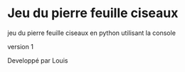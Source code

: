 <h1>Jeu du pierre feuille ciseaux</h1>
<p>jeu du pierre feuille ciseaux en python utilisant la console</p>

<p>version 1</p>
<p>Developpé par Louis</p>